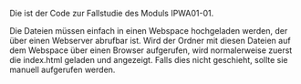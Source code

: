 Die ist der Code zur Fallstudie des Moduls IPWA01-01.

Die Dateien müssen einfach in einen Webspace hochgeladen werden, der über einen Webserver abrufbar ist.
Wird der Ordner mit diesen Dateien auf dem Webspace über einen Browser aufgerufen, wird normalerweise zuerst die index.html geladen und angezeigt.
Falls dies nicht geschieht, sollte sie manuell aufgerufen werden.
